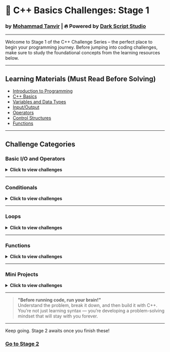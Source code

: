 # 🚀 C++ Basics Challenges: Stage 1
### by [**Mohammad Tanvir**](https://github.com/villainXtanvir) | 🔥 Powered by [**Dark Script Studio**](https://github.com/orgs/darkscriptstudio)

---

Welcome to Stage 1 of the C++ Challenge Series – the perfect place to begin your programming journey. Before jumping into coding challenges, make sure to study the foundational concepts from the learning resources below.

---

## Learning Materials (Must Read Before Solving)

- [Introduction to Programming](../docs/README.md)
- [C++ Basics](../docs/basic.md)
- [Variables and Data Types](../docs/variables-and-data-types.md)
- [Input/Output](../docs/input-output.md)
- [Operators](../docs/operators.md)
- [Control Structures](../docs/control-structures.md)
- [Functions](../docs/function.md)

---

## Challenge Categories

### Basic I/O and Operators
<details>
<summary><strong>Click to view challenges</strong></summary>

| challenges  | Title                | Description |
|-----|----------------------|-------------|
| 01  | Sum of Two Numbers   | [See Description](./basic-i-o-and-operators/01-sum-of-two-numbers/README.md) |
| 02  | Simple Calculator     | [See Description](./basic-i-o-and-operators/02-simple-calculator/README.md) |

</details>

---

### Conditionals
<details>
<summary><strong>Click to view challenges</strong></summary>

| challenges  | Title                        | Description |
|-----|------------------------------|-------------|
| 03  | Check Even or Odd            | [See Description](./conditionals/03-check-even-or-odd/README.md) |
| 04  | Find Maximum of Three        | [See Description](./conditionals/04-find-maximum-of-three/README.md) |
| 05  | Leap Year Checker            | [See Description](./conditionals/05-leap-year-checker/README.md) |
| 06  | FizzBuzz                     | [See Description](./conditionals/06-fizzbuzz/README.md) |

</details>

---

### Loops
<details>
<summary><strong>Click to view challenges</strong></summary>

| challenges   | Title                        | Description |
|-----|------------------------------|-------------|
| 07  | Factorial of a Number        | [See Description](./loops/07-factorial-of-a-number/README.md) |
| 08  | Print Fibonacci Series       | [See Description](./loops/08-print-fibonacci-series/README.md) |
| 09  | Reverse a Number             | [See Description](./loops/09-reverse-a-number/README.md) |
| 10  | Print Patterns               | [See Description](./loops/10-print-patterns/README.md) |

</details>

---

### Functions
<details>
<summary><strong>Click to view challenges</strong></summary>

| challenges   | Title                        | Description |
|-----|------------------------------|-------------|
| 11  | Check Prime Number           | [See Description](./functions/11-check-prime-number/README.md) |
| 12  | Power of a Number            | [See Description](./functions/12-power-of-a-number/README.md) |
| 13  | Temperature Converter        | [See Description](./functions/13-temperature-converter/README.md) |

</details>

---

### Mini Projects
<details>
<summary><strong>Click to view challenges</strong></summary>

| challenges  | Title                        | Description |
|-----|------------------------------|-------------|
| 14  | Guessing Game                | [See Description](./mini-projects/14-guessing-game/README.md) |
| 15  | Basic To-Do List             | [See Description](./mini-projects/15-basic-to-do-list/README.md) |

</details>

---


> **"Before running code, run your brain!"**  
> Understand the problem, break it down, and then build it with C++. You’re not just learning syntax — you’re developing a problem-solving mindset that will stay with you forever.

---

Keep going. Stage 2 awaits once you finish these!
### [Go to Stage 2](../stage-02/README.md)